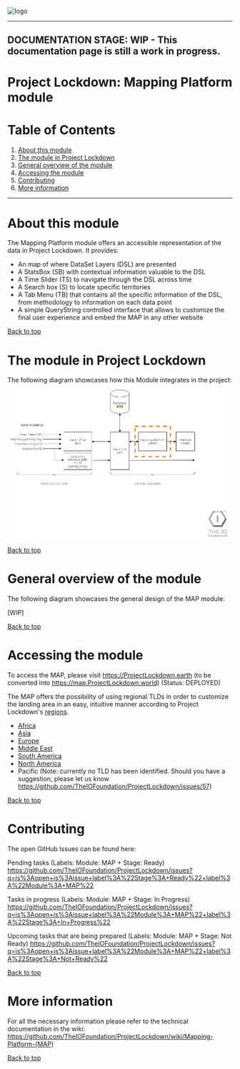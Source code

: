 <a id="top"></a>
![logo](https://user-images.githubusercontent.com/9198668/85232285-68543380-b430-11ea-8353-1aafb79baf78.png)
***

## DOCUMENTATION STAGE: WIP - This documentation page is still a work in progress.

# Project Lockdown: Mapping Platform module

# Table of Contents
1. [About this module](#about-this-module)
2. [The module in Project Lockdown](#the-module-in-project-lockdown)
3. [General overview of the module](#general-overview-of-the-module)
4. [Accessing the module](#accessing-the-module)
5. [Contributing](#contributing)
6. [More information](#more-information)

***

# About this module

The Mapping Platform module offers an accessible representation of the data in Project Lockdown.
It provides:
- An map of where DataSet Layers (DSL) are presented
- A StatsBox (SB) with contextual information valuable to the DSL
- A Time Slider (TS) to navigate through the DSL across time
- A Search box (S) to locate specific territories
- A Tab Menu (TB) that contains all the specific information of the DSL, from methodology to information on each data point
- A simple QueryString controlled interface that allows to customize the final user experience and embed the MAP in any other website

<a href="#top">Back to top</a>

# The module in Project Lockdown
The following diagram showcases how this Module integrates in the project:

<img src="https://github.com/TheIOFoundation/ProjectLockdown/blob/master/Docs/Diagrams/%5BTIOF%20PLD%5D%20Docs%20%5BP%5D%20General%20Modules%20Diagram%20Focus%20MAP%20ENG%20v1.0.png" alt="MAP Module Diagram" title="MAP Module Diagram"/>

<a href="#top">Back to top</a>

# General overview of the module
The following diagram showcases the general design of the MAP module:

[WIP]

<a href="#top">Back to top</a>

# Accessing the module
To access the MAP, please visit
https://ProjectLockdown.earth (to be converted into https://map.ProjectLockdown.world)
(Status: DEPLOYED)

The MAP offers the possibility of using regional TLDs in order to customize the landing area in an easy, intuitive manner according to Project Lockdown's [regions](https://github.com/TheIOFoundation/ProjectLockdown/wiki/Mapping-Platform-(MAP)#regions).

- [Africa](https://ProjectLockdown.africa)
- [Asia](https://ProjectLockdown.asia)
- [Europe](https://ProjectLockdown.eu)
- [Middle East](https://ProjectLockdown.me)
- [South America](https://ProjectLockdown.lat)
- [North America](https://ProjectLockdown.us)
- Pacific (Note: currently no TLD has been identified. Should you have a suggestion, please let us know https://github.com/TheIOFoundation/ProjectLockdown/issues/57)

<a href="#top">Back to top</a>

# Contributing
The open GitHub Issues can be found here:

Pending tasks (Labels: Module: MAP + Stage: Ready)
https://github.com/TheIOFoundation/ProjectLockdown/issues?q=is%3Aopen+is%3Aissue+label%3A%22Stage%3A+Ready%22+label%3A%22Module%3A+MAP%22

Tasks in progress (Labels: Module: MAP + Stage: In Progress)
https://github.com/TheIOFoundation/ProjectLockdown/issues?q=is%3Aopen+is%3Aissue+label%3A%22Module%3A+MAP%22+label%3A%22Stage%3A+In+Progress%22

Upcoming tasks that are being prepared (Labels: Module: MAP + Stage: Not Ready)
https://github.com/TheIOFoundation/ProjectLockdown/issues?q=is%3Aopen+is%3Aissue+label%3A%22Module%3A+MAP%22+label%3A%22Stage%3A+Not+Ready%22

<a href="#top">Back to top</a>

# More information
For all the necessary information please refer to the technical documentation in the wiki:
https://github.com/TheIOFoundation/ProjectLockdown/wiki/Mapping-Platform-(MAP)

<a href="#top">Back to top</a>

